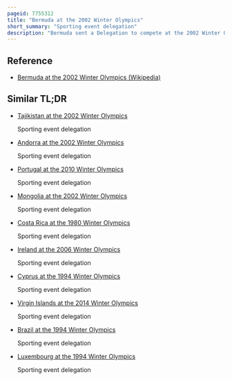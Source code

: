 ```yaml
---
pageid: 7755312
title: "Bermuda at the 2002 Winter Olympics"
short_summary: "Sporting event delegation"
description: "Bermuda sent a Delegation to compete at the 2002 Winter Olympics in Salt Lake City, United States from 8–24 February 2002. It was bermuda's fourth olympic Appearance at the Winter Olympics. The Delegation consisted of one Competitor Luge Racer patrick Singleton. This was his second Olympics, and he finished his Event in 37th Place."
---
```


## Reference

- [Bermuda at the 2002 Winter Olympics (Wikipedia)](https://en.wikipedia.org/?curid=7755312)

## Similar TL;DR

- [Tajikistan at the 2002 Winter Olympics](/tldr/en/tajikistan-at-the-2002-winter-olympics)

  Sporting event delegation

- [Andorra at the 2002 Winter Olympics](/tldr/en/andorra-at-the-2002-winter-olympics)

  Sporting event delegation

- [Portugal at the 2010 Winter Olympics](/tldr/en/portugal-at-the-2010-winter-olympics)

  Sporting event delegation

- [Mongolia at the 2002 Winter Olympics](/tldr/en/mongolia-at-the-2002-winter-olympics)

  Sporting event delegation

- [Costa Rica at the 1980 Winter Olympics](/tldr/en/costa-rica-at-the-1980-winter-olympics)

  Sporting event delegation

- [Ireland at the 2006 Winter Olympics](/tldr/en/ireland-at-the-2006-winter-olympics)

  Sporting event delegation

- [Cyprus at the 1994 Winter Olympics](/tldr/en/cyprus-at-the-1994-winter-olympics)

  Sporting event delegation

- [Virgin Islands at the 2014 Winter Olympics](/tldr/en/virgin-islands-at-the-2014-winter-olympics)

  Sporting event delegation

- [Brazil at the 1994 Winter Olympics](/tldr/en/brazil-at-the-1994-winter-olympics)

  Sporting event delegation

- [Luxembourg at the 1994 Winter Olympics](/tldr/en/luxembourg-at-the-1994-winter-olympics)

  Sporting event delegation
